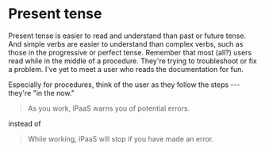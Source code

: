 Present tense
=============

Present tense is easier to read and understand
than past or future tense. And simple verbs are easier to understand than
complex verbs, such as those in the progressive or perfect tense. Remember that
most (all?) users read while in the middle of a procedure. They're trying to troubleshoot 
or fix a problem. I've yet to meet a user who reads the documentation for fun.

Especially for procedures, think of the user as they follow the steps
--- they're "in the now."

> As you work, iPaaS warns you of potential errors.

instead of

> While working, iPaaS will stop if you have made an error.

